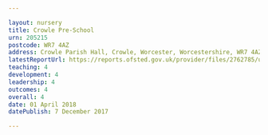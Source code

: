 ```yaml
---

layout: nursery
title: Crowle Pre-School
urn: 205215
postcode: WR7 4AZ
address: Crowle Parish Hall, Crowle, Worcester, Worcestershire, WR7 4AZ
latestReportUrl: https://reports.ofsted.gov.uk/provider/files/2762785/urn/205215.pdf
teaching: 4
development: 4
leadership: 4
outcomes: 4
overall: 4
date: 01 April 2018 
datePublish: 7 December 2017

---
```

